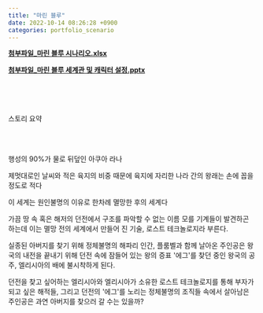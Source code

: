 ```yaml
---
title: "마린 블루"
date: 2022-10-14 08:26:28 +0900
categories: portfolio_scenario
---
```


**[첨부파일_마린 블루 시나리오.xlsx]**

**[첨부파일_마린 블루 세계관 및 캐릭터 설정.pptx]**

<br>
<br>
<br>  

스토리 요약
  
<br>
<br>

행성의 90%가 물로 뒤덮인 아쿠아 라나  

제멋대로인 날씨와 적은 육지의 비중 때문에 육지에 자리한 나라 간의 왕래는 손에 꼽을 정도로 적다  

이 세계는 원인불명의 이유로 한차례 멸망한 후의 세계다  

가끔 땅 속 혹은 해저의 던전에서 구조를 파악할 수 없는 이름 모를 기계들이 발견하곤 하는데 이는 멸망 전의 세계에서 만들어 진 기술, 로스트 테크놀로지라 부른다.

실종된 아버지를 찾기 위해 정체불명의 해파리 인간, 플룸벨과 함께 날아온 주인공은 왕국의 내전을 끝내기 위해 던전 속에 잠들어 있는 왕의 증표 '에그'를 찾던 중인 왕국의 공주, 엘리시아의 배에 불시착하게 된다.

던전을 찾고 싶어하는 엘리시아와 엘리시아가 소유한 로스트 테크놀로지를 통해 부자가 되고 싶은 해적들, 그리고 던전의 '에그'를 노리는 정체불명의 조직들 속에서 살아남은 주인공은 과연 아버지를 찾으러 갈 수는 있을까? 
















[첨부파일_마린 블루 시나리오.xlsx]: https://github.com/Bloodfairy/bloodfairy.github.io/blob/main/_files/%EB%A7%88%EB%A6%B0%20%EB%B8%94%EB%A3%A8_%EC%8B%9C%EB%82%98%EB%A6%AC%EC%98%A4.xlsx
[첨부파일_마린 블루 세계관 및 캐릭터 설정.pptx]: https://github.com/Bloodfairy/bloodfairy.github.io/blob/main/_files/%EB%A7%88%EB%A6%B0%20%EB%B8%94%EB%A3%A8_%EC%84%B8%EA%B3%84%EA%B4%80%20%EB%B0%8F%20%EC%BA%90%EB%A6%AD%ED%84%B0%20%EC%84%A4%EC%A0%95.pptx